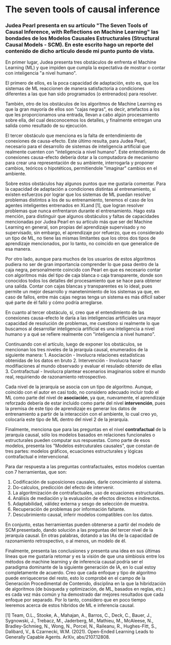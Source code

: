 
# The seven tools of causal inference

### Judea Pearl presenta en su artículo "The Seven Tools of Causal Inference, with Reflections on Machine Learning" las bondades de los Modelos Causales Estructurales (Structural Causal Models - SCM). En este escrito hago un reporte del contenido de dicho artículo desde mi punto punto de vista.

En primer lugar, Judea presenta tres obstáculos de enfrenta el Machine Learning (ML) y que impiden que cumpla la expectativa de mostrar o contar con inteligencia "a nivel humano".

El primero de ellos, es la poca capacidad de adaptación, esto es, que los sistemas de ML reaccionen de manera satisfactoria a condiciones diferentes a las que han sido programados (o entrenados) para resolver. 

También, otro de los obstáculos de los algoritmos de Machine Learning es que la gran mayoría de ellos son "cajas negras", es decir, artefactos a los que les proporcionamos una entrada, llevan a cabo algún procesamiento sobre ella, del cual desconocemos los detalles, y finalmente entregan una salida como resultado de su ejecución.

El tercer obstáculo que menciona es la falta de entendimiento de conexiones de causa-efecto. Este último resulta, para Judea Pearl, necesario para el desarrollo de sistemas de inteligencia artificial que realmente cuenten con "inteligencia a nivel humano". Este entendimiento de conexiones causa-efecto debería dotar a la computadora de mecanismo para crear una representación de su ambiente, interrogarla y proponer cambios, teóricos o hipotéticos, permitiendole "imaginar" cambios en el ambiente.  
 
Sobre estos obstáculos hay algunos puntos que me gustaría comentar. Para la capacidad de adaptación a condiciones distintas al entrenamiento, sí existen esfuerzos por lograr que los sistemas de ML puedan resolver problemas distintos a los de su entrenamiento, tenemos el caso de los agentes inteligentes entrenados en XLand [1], que logran resolver problemas que nunca enfrentaron durante el entrenamiento. Hago esta mención, para distinguir que algunos obstáculos y faltas de capacidades mencionadas por Judea Pearl en su artículo más que ser del Machine Learning en general, son propias del aprendizaje supervisado y no supervisado, sin embargo, el aprendizaje por refuerzo, que es considerado un tipo de ML, no tiene las mismas limitantes que los otros dos tipos de aprendizaje mencionados, por lo tanto, no coincido en que generalice de esa manera.

Por otro lado, aunque para muchos de los usuarios de estos algoritmos pudiera no ser de gran importancia comprender lo que pasa dentro de la caja negra, personalmente coincido con Pearl en que es necesario contar con algoritmos más del tipo de caja blanca o caja transparente, donde son conocidos todos los detalles del procesamiento que se hace para obtener una salida. Contar con cajas blancas y transparentes es lo ideal, pues permite un mejor desarrollo y manetenimiento de los sistemas ya que, en caso de fallos, entre más cajas negras tenga un sistema es más díficil saber qué parte de él falló y cómo podría arreglarse.

En cuanto al tercer obstáculo, sí, creo que el entendimiento de las conexiones causa-efecto le daría a las inteligencias artificiales una mayor capacidad de resolución de problemas, me cuestiono si realmente lo que buscamos al desarrollar inteligencia artificial es una inteligencia a nivel humano y a qué se refiere realmente con "inteligencia a nivel humano".

Continuando con el artículo, luego de exponer los obstáculos, se mencionan los tres niveles de la jerarquía causal, enumerados de la siguiente manera:
    1. Asociación - Involucra relaciones estadísticas obtenidas de los datos en bruto
    2. Intervención - Involucra hacer modifiaciones al mundo observado y evaluar el resulado obtenido de ellas
    3. Contrafactual - Involucra plantear escenarios imaginarios sobre el mundo real, requiriendo de razonamiento retrospectivo.
    
Cada nivel de la jerarquía se asocia con un tipo de algoritmo. Aunque, coincido con el autor en casi todo, no considero adecuado incluir todo el ML como parte del nivel de **asociación**, ya que, nuevamente, el aprendizaje reforzado debería de estar incluido como parte del nivel **intervención**, pues la premisa de este tipo de aprendizaje es generar los datos de entrenamiento a partir de la interacción con el ambiente, lo cual creo yo, colocaría este tipo de ML dentro del nivel 2 de la jerarquía.

Finalmente, menciona que para las preguntas en el nivel **contrafactual** de la jerarquía causal, sólo los modelos basados en relaciones funcionales o estructurales pueden computar sus respuestas. Como parte de esos modelos, presenta los "Modelos estrcuturales causales", que constan de tres partes: modelos gráficos, ecuaciones estructurales y lógicas contrafactual e intervencional.

Para dar respuesta a las preguntas contrafactuales, estos modelos cuentan con 7 herramientas, que son:
1. Codificación de suposiciones causales, darle conocimiento al sistema.
2. Do-calculos, predicción del efecto de intervenir.
3. La algoritmización de contrafactuales, uso de ecuaciones estructurales.
4. Análisis de mediación y la evaluación de efectos directos e indirectos.
5. Adaptabilidad, válidez externa y sesgo de selección de muestra. 
6. Recuperación de problemas por información faltante.
7. Descubrimiento causal, inferir modelos compatibles con los datos.

En conjunto, estas herramientas pueden obtenerse a partir del modelo de SCM presentado, dando solución a las preguntas del tercer nivel de la jerarquía causal. En otras palabras, dotando a las IAs de la capacidad de razonamiento retrospectivo, o al menos, un modelo de él.

Finalmente, presenta las conclusiones y presenta una idea en sus últimas líneas que me gustaría retomar y es la visión de que una simbiosis entre los métodos de machine learning y de inferencia causal podría ser el paradigma dominante de la siguiente generación de IA, en lo cual estoy completamente de acuerdo. Creo que cada enfoque y tipo de algoritmo puede enriquecerse del resto, esto lo comprobé en el campo de la Generación Procedimental de Contenido, disciplina en la que la hibridzación de algoritmos (de búsqueda y optimización, de ML, basados en reglas, etc.) es cada vez más común y ha demostrado dar mejores resultados que cada enfoque por separado. Por lo tanto, considero que en poco tiempo leeremos acerca de estos híbridos de ML e inferencia causal.


[1] Team, O.L., Stooke, A., Mahajan, A., Barros, C., Deck, C., Bauer, J., Sygnowski, J., Trebacz, M., Jaderberg, M., Mathieu, M., McAleese, N., Bradley-Schmieg, N., Wong, N., Porcel, N., Raileanu, R., Hughes-Fitt, S., Dalibard, V., & Czarnecki, W.M. (2021). Open-Ended Learning Leads to Generally Capable Agents. ArXiv, abs/2107.12808.


```python

```
